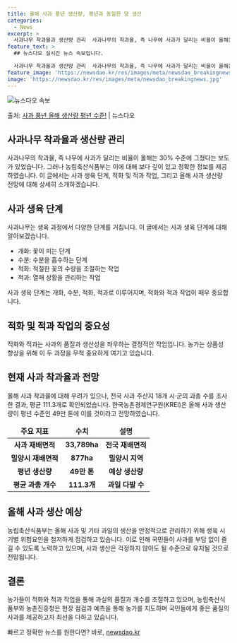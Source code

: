 ```yaml
---
title: 올해 사과 풍년 생산량, 평년과 동일한 양 생산
categories:
  - News
excerpt: >
  사과나무 착과율과 생산량 관리  사과나무의 착과율, 즉 나무에 사과가 달리는 비율이 올해는 30% 수준에 그…
feature_text: >
  ## 뉴스다오 실시간 뉴스 속보입니다.

  사과나무 착과율과 생산량 관리  사과나무의 착과율, 즉 나무에 사과가 달리는 비율이 올해는 30% 수준에 그…
feature_image: 'https://newsdao.kr/res/images/meta/newsdao_breakingnews.jpg'
image: 'https://newsdao.kr/res/images/meta/newsdao_breakingnews.jpg'
---
```


![뉴스다오 속보](https://newsdao.kr/res/images/meta/newsdao_breakingnews.jpg)

<p>출처: <a href="https://newsdao.kr/3999" rel="dofollow">사과 풍년 올해 생산량 평년 수준!</a> | 뉴스다오</p>

<h2 data-ke-size="size26">사과나무 착과율과 생산량 관리</h2>
<p data-ke-size="size16">사과나무의 착과율, 즉 나무에 사과가 달리는 비율이 올해는 30% 수준에 그쳤다는 보도가 있었습니다. 그러나 농림축산식품부는 이에 대해 보다 깊이 있고 정확한 정보를 제공하였습니다. 이 글에서는 사과 생육 단계, 적화 및 적과 작업, 그리고 올해 사과 생산량 전망에 대해 상세히 소개하겠습니다.</p>

<h2 data-ke-size="size26">사과 생육 단계</h2>
<p data-ke-size="size16">사과나무는 생육 과정에서 다양한 단계를 거칩니다. 이 글에서는 사과 생육 단계에 대해 알아보겠습니다.</p>
<ul>
<li>개화: 꽃이 피는 단계</li>
<li>수분: 수분을 흡수하는 단계</li>
<li>적화: 적절한 꽃의 수량을 조절하는 작업</li>
<li>적과: 열매 상황을 관리하는 작업</li>
</ul>
<p data-ke-size="size16">사과 생육 단계는 개화, 수분, 적화, 적과로 이루어지며, 적화와 적과 작업이 매우 중요합니다.</p>

<h2 data-ke-size="size26">적화 및 적과 작업의 중요성</h2>
<p data-ke-size="size16">적화와 적과는 사과의 품질과 생산성을 좌우하는 결정적인 작업입니다. 농가는 상품성 향상을 위해 이 두 과정을 무척 중요하게 여기고 있습니다.</p>

<h2 data-ke-size="size26">현재 사과 착과율과 전망</h2>
<p data-ke-size="size16">올해 사과 착과율에 대해 우려가 있으나, 전국 사과 주산지 18개 시·군의 과총 수를 조사한 결과, 평균 111.3개로 확인되었습니다. 한국농촌경제연구원(KREI)은 올해 사과 생산량이 평년 수준인 49만 톤에 이를 것이라고 전망하였습니다.</p>

<table>
<thead>
<tr>
<td style="text-align: center; height: 17px;"><b>주요 지표</b></td>
<td style="text-align: center; height: 17px;"><b>수치</b></td>
<td style="text-align: center; height: 17px;"><b>설명</b></td>
</tr>
</thead>
<tbody>
<tr>
<td style="text-align: center; height: 17px;"><b>사과 재배면적</b></td>
<td style="text-align: center; height: 17px;"><b>33,789ha</b></td>
<td style="text-align: center; height: 17px;"><b>전국 재배면적</b></td>
</tr>
<tr>
<td style="text-align: center; height: 17px;"><b>밀양시 재배면적</b></td>
<td style="text-align: center; height: 17px;"><b>877ha</b></td>
<td style="text-align: center; height: 17px;"><b>밀양시 지역</b></td>
</tr>
<tr>
<td style="text-align: center; height: 17px;"><b>평년 생산량</b></td>
<td style="text-align: center; height: 17px;"><b>49만 톤</b></td>
<td style="text-align: center; height: 17px;"><b>예상 생산량</b></td>
</tr>
<tr>
<td style="text-align: center; height: 17px;"><b>평균 과총 개수</b></td>
<td style="text-align: center; height: 17px;"><b>111.3개</b></td>
<td style="text-align: center; height: 17px;"><b>과일 다발 수</b></td>
</tr>
</tbody>
</table>

<h2 data-ke-size="size26">올해 사과 생산 예상</h2>
<p data-ke-size="size16">농립축산식품부는 올해 사과 및 기타 과일의 생산을 안정적으로 관리하기 위해 생육 시기별 위험요인을 철저하게 점검하고 있습니다. 이로 인해 국민들이 사과를 부담 없이 즐길 수 있도록 노력하고 있으며, 사과 생산은 걱정하지 않아도 될 수준으로 유지될 것으로 전망됩니다.</p>

<h2 data-ke-size="size26">결론</h2>
<p data-ke-size="size16">농가들이 적화와 적과 작업을 통해 과실의 품질과 개수를 조절하고 있으며, 농립축산식품부와 농촌진흥청은 현장 점검과 예측을 통해 농가를 지도하며 국민들에게 좋은 품질의 사과를 제공하고자 최선을 다하고 있습니다.</p> 

빠르고 정확한 뉴스를 원한다면? 바로, <a href="https://newsdao.kr" rel="dofollow">newsdao.kr</a>


